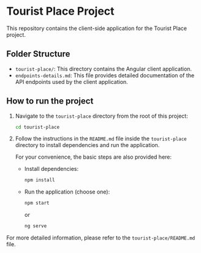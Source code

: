 # Tourist Place Project

This repository contains the client-side application for the Tourist Place project.

## Folder Structure

- `tourist-place/`: This directory contains the Angular client application.
- `endpoints-details.md`: This file provides detailed documentation of the API endpoints used by the client application.

## How to run the project

1.  Navigate to the `tourist-place` directory from the root of this project:

    ```bash
    cd tourist-place
    ```

2.  Follow the instructions in the `README.md` file inside the `tourist-place` directory to install dependencies and run the application.

    For your convenience, the basic steps are also provided here:

    - Install dependencies:
      ```bash
      npm install
      ```
    - Run the application (choose one):
      ```bash
      npm start
      ```
      or
      ```bash
      ng serve
      ```

For more detailed information, please refer to the `tourist-place/README.md` file.
